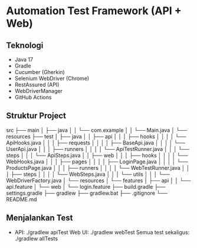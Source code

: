 # Automation Test Framework (API + Web)

## Teknologi
- Java 17
- Gradle
- Cucumber (Gherkin)
- Selenium WebDriver (Chrome)
- RestAssured (API)
- WebDriverManager
- GitHub Actions

## Struktur Project
src
├── main
│ ├── java
│ │ └── com.example
│ │ └── Main.java
│ └── resources
├── test
│ ├── java
│ │ ├── api
│ │ │ ├── hooks
│ │ │ │ └── ApiHooks.java
│ │ │ ├── requests
│ │ │ │ ├── BaseApi.java
│ │ │ │ └── UserApi.java
│ │ │ ├── runners
│ │ │ │ └── ApiTestRunner.java
│ │ │ └── steps
│ │ │ └── ApiSteps.java
│ │ ├── web
│ │ │ ├── hooks
│ │ │ │ └── WebHooks.java
│ │ │ ├── pages
│ │ │ │ ├── LoginPage.java
│ │ │ │ └── ProductsPage.java
│ │ │ ├── runners
│ │ │ │ └── WebTestRunner.java
│ │ │ ├── steps
│ │ │ │ └── WebSteps.java
│ │ │ └── utils
│ │ │ └── WebDriverFactory.java
│ └── resources
│ └── features
│ ├── api
│ │ └── api.feature
│ └── web
│ └── login.feature
├── build.gradle
├── settings.gradle
├── gradlew
├── gradlew.bat
├── .gitignore
└── README.md

## Menjalankan Test
- API:
./gradlew apiTest
Web UI:
./gradlew webTest
Semua test sekaligus:
./gradlew allTests